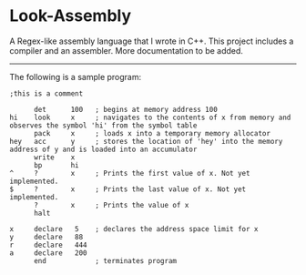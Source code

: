 # Look-Assembly
A Regex-like assembly language that I wrote in C++. This project includes a compiler and an assembler. More documentation to be added.

_________________________________
The following is a sample program:
     
    ;this is a comment 

          det      100   ; begins at memory address 100
    hi    look     x     ; navigates to the contents of x from memory and observes the symbol 'hi' from the symbol table
          pack     x     ; loads x into a temporary memory allocator
    hey   acc      y     ; stores the location of 'hey' into the memory address of y and is loaded into an accumulator
          write    x
          bp       hi
    ^     ?        x     ; Prints the first value of x. Not yet implemented.  
    $     ?        x     ; Prints the last value of x. Not yet implemented.  
          ?        x     ; Prints the value of x
          halt
   
    x     declare   5    ; declares the address space limit for x
    y     declare   88
    r     declare   444
    a     declare   200
          end            ; terminates program
 
